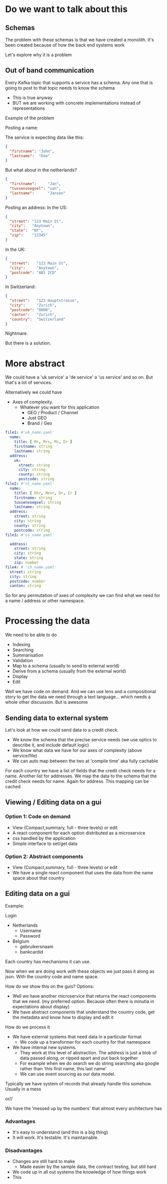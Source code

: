# Do we want to talk about this

## Schemas

The problem with these schemas is that we have created a monolith. It's been created because of how the back end systems
work

Let's explore why it is a problem

## Out of band communication

Every Kafka topic that supports a service has a schema. Any one that is going to post to that topic needs to know the
schema

* This is true anyway
* BUT we are working with concrete implementations instead of representations

Example of the problem

Posting a name:

The service is expecting data like this:

```json
{
  "firstname": "John",
  "lastname":  "Doe"
}
```

But what about in the netherlands?

```json
{
  "firstname":     "Jan",
  "tussenvoegsel": "van",
  "lastname":      "Jansen"
}
```

Posting an address:
In the US:

```json
{
  "street": "123 Main St",
  "city":   "Anytown",
  "state":  "NY",
  "zip":    "12345"
}
```

In the UK:

```json
{
  "street":   "123 Main St",
  "city":     "Anytown",
  "postcode": "AB1 2CD"
}
```

In Switzerland:

```json
{
  "street":   "123 Hauptstrasse",
  "city":     "Zurich",
  "postcode": "8000",
  "canton":   "Zurich",
  "country":  "Switzerland"
}
```

Nightmare.

But there is a solution.

# More abstract

We could have a 'uk service' a 'de service' a 'us service' and so on. But that's a lot of services.

Alternatively we could have

* Axes of complexity.
    * Whatever you want for this application
        * GEO / Product / Channel
        * Just GEO
        * Brand / Geo

```yaml
file1: #'uk_name.yaml'
  name:
    title: [ Mr, Mrs, Ms, Dr ]
    firstname: string
    lastname: string
  address:
    uk:
      street: string
      city: string
      county: string
      postcode: string
file2: #'nl_name.yaml'
  name:
    title: [ Dhr, Mevr, Dr, Ir ]
    firstname: string
    tussenvoegsel: string
    lastname: string
  address:
    street: string
    city: string
    county: string
    postcode: string
file3: #'us_name.yaml'

  address:
    street: string
    city: string
    state: string
    zip: number
file4: # 'ch_name.yaml'
  street: string
  city: string
  postcode: number
  canton: string
```
So for any permutation of axes of complexity we can find what we need for a name / address or other namespace.

# Processing the data
We need to be able to do
* Indexing
* Searching
* Summarisation
* Validation
* Map to a schema (usually to send to external world)
* Derive from a schema (usually from the external world)
* Display
* Edit

Well we have code on demand. And we can use lens and a compositional story to get the data we need through a text
language... which needs a whole other discussion. But is awesome

## Sending data to external system

Let's look at how we could send data to a credit check.
* We know the schema that the precise service needs (we use optics to describe it, and include default logic)
* We know what data we have for our axes of complexity (above service/file)
* We can auto map between the two at 'compile time' aka fully cachable

For each country we have a list of fields that the credit check needs for a name. Another list for addresses.
We map the data to the schema that the credit check needs for name. Again for address. This mapping can be cached

## Viewing / Editing data on a gui

### Option 1: Code on demand

* View (Compact,summary, full - three levels) or edit
* A react component for each option distributed as a microservice
* css handled by the application
* Simple interface to set/get data

### Option 2: Abstract components

* View (Compact,summary, full - three levels) or edit
* We have a single react component that uses the data from the name space about that country

## Editing data on a gui

Example:

Login

* Netherlands
    * Username
    * Password
* Belgium
    * gebruikersnaam
    * bankcardid

Each country has mechanisms it can use.

Now when we are doing work with these objects we just pass it along as json. With the country code and name space.

How do we show this on the guis? Options:

* Well we have another microservice that returns the react components that we need.  (my preferred option. Because often
  there is minutia in expectations about display)
* We have abstract components that understand the country code, get the metadata and know how to display and edit it

How do we process it

* We have external systems that need data in a particular format
    * We code up a transformer for each country for that namespace
* We have internal new systems.
    * They work at this level of abstraction. The address is just a blob of data passed along, or ripped apart and put
      back together
    * For example when we do search we do string searching aka google rather than 'this first name, this last name'
    * We can use event sourcing as our data model.

Typically we have system of records that already handle this somehow. Usually in a mess

or//

We have the 'messed up by the numbers' that almost every architecture has

### Advantages

* It's easy to understand (and this is a big thing)
* It will work. It's testable. It's maintainable.

### Disadvantages

* Changes are still hard to make
    * Made easier by the sample data, the contract testing, but still hard
* We code up in all out systems the knowledge of how things work
* This